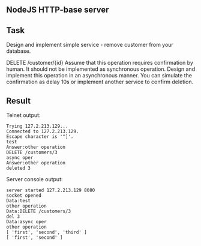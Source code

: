 ## NodeJS HTTP-base server

## Task

Design and implement simple service - remove customer from your database.

DELETE /customer/{id}
Assume that this operation requires confirmation by human. It should not be implemented as synchronous operation. Design and implement this operation in an asynchronous manner. You can simulate the confirmation as delay 10s or implement another service to confirm deletion.

## Result

Telnet output:

```
Trying 127.2.213.129...
Connected to 127.2.213.129.
Escape character is '^]'.
test
Answer:other operation
DELETE /customers/3
async oper
Answer:other operation
deleted 3
```

Server console output:

```
server started 127.2.213.129 8080
socket opened
Data:test
other operation
Data:DELETE /customers/3
del 3
Data:async oper
other operation
[ 'first', 'second', 'third' ]
[ 'first', 'second' ]
```

